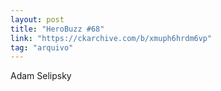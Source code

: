 ```yaml
---
layout: post
title: "HeroBuzz #68"
link: "https://ckarchive.com/b/xmuph6hrdm6vp"
tag: "arquivo"
---
```

Adam Selipsky